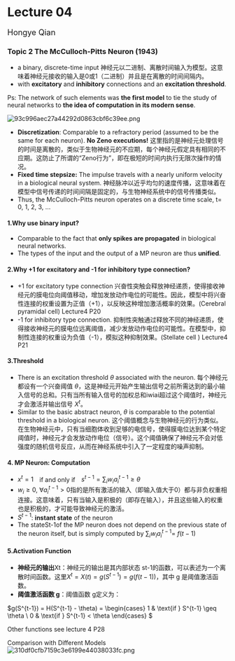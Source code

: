 ﻿# Lecture 04
<font size="4">Hongye Qian</font> 

### Topic 2 The McCulloch-Pitts Neuron (1943)



- a binary, discrete-time input 神经元以二进制、离散时间输入为模型。这意味着神经元接收的输入是0或1（二进制）并且是在离散的时间间隔内。
- with **excitatory** and **inhibitory** connections and an **excitation threshold**.

Ps: The network of such elements was **the first model** to tie the study of neural networks to **the idea of computation in its modern sense**.

![93c996aec27a44292d0863cbf6c39ee.png](https://s2.loli.net/2024/10/23/flhtKsWxXg4pG7M.png)

- **Discretization**: Comparable to a refractory period (assumed to be the same for each neuron). **No Zeno executions!** 这里指的是神经元处理信号的时间是离散的，类似于生物神经元的不应期，每个神经元假定具有相同的不应期。这防止了所谓的“Zeno行为”，即在极短的时间内执行无限次操作的情况。
- **Fixed time stepsize:** The impulse travels with a nearly uniform velocity in a biological neural system. 神经脉冲以近乎均匀的速度传播，这意味着在模型中信号传递的时间间隔是固定的，与生物神经系统中的信号传播类似。
- Thus, the McCulloch-Pitts neuron operates on a discrete time scale, t= 0, 1, 2, 3, …


#### 1.Why use binary input?

- Comparable to the fact that **only spikes are propagated** in biological neural networks.
- The types of the input and the output of a MP neuron are thus **unified**.

#### 2.Why +1 for excitatory and -1 for inhibitory type connection?

- +1 for excitatory type connection 兴奋性突触会释放神经递质，使得接收神经元的膜电位向阈值移动，增加发放动作电位的可能性。因此，模型中将兴奋性连接的权重设置为正值（+1），以反映这种增加激活概率的效果。(Cerebral pyramidal cell) Lecture4 P20
- -1 for inhibitory type connection. 抑制性突触通过释放不同的神经递质，使得接收神经元的膜电位远离阈值，减少发放动作电位的可能性。在模型中，抑制性连接的权重设为负值（-1），模拟这种抑制效果。(Stellate cell ) Lecture4 P21

#### 3.Threshold

- There is an excitation threshold *θ* associated with the neuron. 每个神经元都设有一个兴奋阈值 *θ*，这是神经元开始产生输出信号之前所需达到的最小输入信号的总和。只有当所有输入信号的加权总和iwiai​​超过这个阈值时，神经元才会激活并输出信号 $X^t$。
- Similar to the basic abstract neuron, *θ* is comparable to the potential threshold in a biological neuron. 这个阈值概念与生物神经元的行为类似。在生物神经元中，只有当细胞体收到足够的电信号，使得膜电位达到某个特定阈值时，神经元才会发放动作电位（信号）。这个阈值确保了神经元不会对低强度的随机信号反应，从而在神经系统中引入了一定程度的噪声抑制。

#### 4. MP Neuron: Computation

- $x^t=1$ if and only if $s^{t-1}=\sum_{i}{w_ia_i^{t-1}}\geq\theta$
- $w_i\geq0$, $\forall a_i^{t-1}>0$指的是所有激活的输入（即输入值大于0）都与非负权重相连接。这意味着，只有当输入是积极的（即存在输入），并且这些输入的权重也是积极的，才可能导致神经元的激活。
- $S^{t-1}$:  **instant state** of the neuron
- The stateSt-1of the MP neuron does not depend on the previous state of the neuron itself, but is simply computed by $\sum_{i}{w_ia_i^{t-1}=\ f(t-1)}$


#### 5.Activation Function

- **神经元的输出**Xt：神经元的输出是其内部状态 st-1的函数，可以表述为一个离散时间函数。这里$X^t=X\left(t\right)=g\left(S^{t-1}\right)=g\left(f\left(t-1\right)\right)$，其中 g 是阈值激活函数。
- **阈值激活函数 g**：阈值函数 g定义为：

$g(S^{t-1}) = H(S^{t-1} - \theta) = 
\begin{cases} 
1 & \text{if } S^{t-1} \geq \theta \\
0 & \text{if } S^{t-1} < \theta 
\end{cases}
$


Other functions see lecture 4 P28

Comparison with Different Models
![310df0cfb7159c3e6199e44038033fc.png](https://s2.loli.net/2024/10/23/cFDlrKHxXZCEvIu.png)
